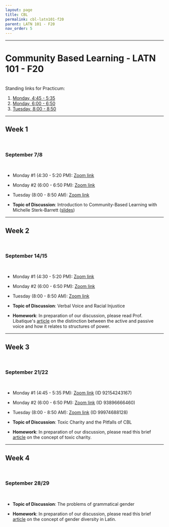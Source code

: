 ```yaml
---
layout: page
title: CBL
permalink: cbl-latn101-f20
parent: LATN 101 - F20
nav_order: 5
---
```

***

# Community Based Learning - LATN 101 - F20
&nbsp;  
Standing links for Practicum:
1. [Monday, 4:45 - 5:35](https://holycross.zoom.us/j/91016989642)
2. [Monday, 6:00 - 6:50](https://holycross.zoom.us/j/95004081823)
3. [Tuesday, 8:00 - 8:50](https://holycross.zoom.us/j/93147508447)

***

## Week 1
&nbsp;  
### September 7/8
&nbsp;  
- Monday #1 (4:30 - 5:20 PM): [Zoom link](https://holycross.zoom.us/j/92621060716?pwd=OCtKTUR0RkRxbGNoLzZqUjNPTnlCUT09)

- Monday #2 (6:00 - 6:50 PM): [Zoom link](https://holycross.zoom.us/j/96416650051?pwd=NGZCbmRrTjFEOTZXVDRoMWwwMkluQT09)

- Tuesday (8:00 - 8:50 AM): [Zoom link](https://holycross.zoom.us/j/92195904742?pwd=RTVxMkV3NkkyQ3h1a054UGROUSszUT09)

- **Topic of Discussion**: Introduction to Community-Based Learning with Michelle Sterk-Barrett ([slides](https://www.holycross.edu/sites/default/files/files/cbl/introduction_to_community-based_learning_17.pdf))

***

## Week 2
&nbsp;  
### September 14/15
&nbsp;  
- Monday #1 (4:30 - 5:20 PM): [Zoom link](https://holycross.zoom.us/j/95109369720?pwd=enY4VnVpY093RzBCMDB5eFF2KzlMdz09)

- Monday #2 (6:00 - 6:50 PM): [Zoom link](https://www.google.com/url?q=https://holycross.zoom.us/j/99154960265&sa=D&source=calendar&ust=1600263337829000&usg=AOvVaw1TuW56712AOKavAFXRb3Ft)

- Tuesday (8:00 - 8:50 AM): [Zoom link](https://holycross.zoom.us/j/95705401746)

- **Topic of Discussion**: Verbal Voice and Racial Injustice

- **Homework**: In preparation of our discussion, please read Prof. Libatique's [article](https://eidolon.pub/object-ifying-language-fd8d3d75cb6f) on the distinction between the active and passive voice and how it relates to structures of power.

***

## Week 3
&nbsp;  
### September 21/22
&nbsp;  
- Monday #1 (4:45 - 5:35 PM): [Zoom link](https://holycross.zoom.us/j/92154243167?pwd=MkJSanh0bDRRcFJDNmFnaHozMFEwdz09) (ID 92154243167)

- Monday #2 (6:00 - 6:50 PM): [Zoom link](https://holycross.zoom.us/j/93896666460?pwd=L0c4blViTmNjY25nYzVqN0RQMDgvZz09) (ID 93896666460)

- Tuesday (8:00 - 8:50 AM): [Zoom link](https://holycross.zoom.us/j/99974688128?pwd=eEtuRjEwSnEvdHBUU25qR3J1M2VuQT09) (ID 99974688128)

- **Topic of Discussion**: Toxic Charity and the Pitfalls of CBL

- **Homework**: In preparation of our discussion, please read this brief [article](https://neelsmith.github.io/latin101/practicum/Lupton-toxic-charity.pdf) on the concept of toxic charity.

***

## Week 4
&nbsp;  
### September 28/29
&nbsp;  

- **Topic of Discussion**: The problems of grammatical gender

- **Homework**: In preparation of our discussion, please read this brief [article](https://medium.com/ad-meliora/gender-diversity-in-greek-and-latin-grammar-ten-ancient-discussions-df371fe19af8) on the concept of gender diversity in Latin.
